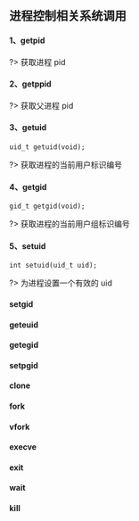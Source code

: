 ## 进程控制相关系统调用

#### 1、getpid

?> 获取进程 pid

#### 2、getppid

?> 获取父进程 pid

#### 3、getuid

```clike
uid_t getuid(void);
```

?> 获取进程的当前用户标识编号

#### 4、getgid

```clike
gid_t getgid(void);
```

?> 获取进程的当前用户组标识编号

#### 5、setuid

```clike
int setuid(uid_t uid);
```

?> 为进程设置一个有效的 uid

#### setgid

#### geteuid

#### getegid

#### setpgid

#### clone

#### fork

#### vfork

#### execve

#### exit

#### wait

#### kill

